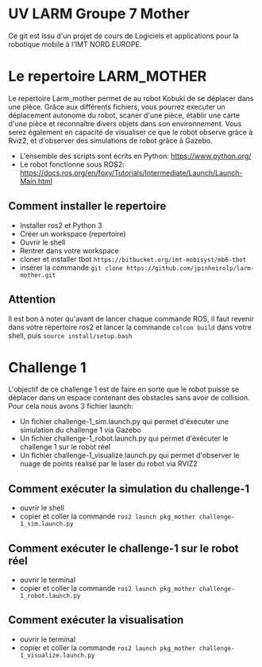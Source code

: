 # UV LARM Groupe 7 Mother

Ce git est issu d'un projet de cours de Logiciels et applications pour la robotique mobile à l'IMT NORD EUROPE. 
# Le repertoire LARM_MOTHER

Le repertoire Larm_mother permet de au robot Kobuki de se déplacer dans une pièce. Grâce aux différents fichiers, vous pourrez executer un déplacement autonome du robot, scaner d'une pièce, établir une carte d'une pièce et reconnaître divers objets dans son environnement. 
Vous serez également en capacité de visualiser ce que le robot observe gràce à Rviz2, et d'observer des simulations de robot grâce à Gazebo. 

- L'ensemble des scripts sont écrits en Python: https://www.python.org/
- Le robot fonctionne sous ROS2: https://docs.ros.org/en/foxy/Tutorials/Intermediate/Launch/Launch-Main.html

## Comment installer le repertoire

- Installer ros2 et Python 3 
- Créer un workspace (repertoire)
- Ouvrir le shell
- Rentrer dans votre workspace
- cloner et installer tbot `https://bitbucket.org/imt-mobisyst/mb6-tbot` 
- insérer la commande `git clone https://github.com/jpinheirolp/larm-mother.git`

## Attention 

Il est bon à noter qu'avant de lancer chaque commande ROS, il faut revenir dans votre répertoire ros2 et lancer la commande ` colcon build ` dans votre shell, puis `source install/setup.bash `

# Challenge 1

L'objectif de ce challenge 1 est de faire en sorte que le robot puisse se déplacer dans un espace contenant des obstacles sans avoir de collision. 
Pour cela nous avons 3 fichier launch:
- Un fichier challenge-1_sim.launch.py qui permet d'éxécuter une simulation du challenge 1 via Gazebo
- Un fichier challenge-1_robot.launch.py qui permet d'éxécuter le challenge 1 sur le robot réel 
- Un fichier challenge-1_visualize.launch.py qui permet d'observer le nuage de points réalisé par le laser du robot via RVIZ2

## Comment exécuter la simulation du challenge-1

  - ouvrir le shell 
  - copier et coller la commande ` ros2 launch pkg_mother challenge-1_sim.launch.py `

## Comment exécuter le challenge-1 sur le robot réel

  - ouvrir le terminal 
  - copier et coller la commande  ` ros2 launch pkg_mother challenge-1_robot.launch.py `
  
## Comment exécuter la visualisation

  - ouvrir le terminal 
  - copier et coller la commande ` ros2 launch pkg_mother challenge-1_visualize.launch.py `

